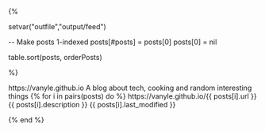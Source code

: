 {%

setvar("outfile","output/feed")

-- Make posts 1-indexed
posts[#posts] = posts[0]
posts[0] = nil

table.sort(posts, orderPosts)

%}

<?xml version="1.0" encoding="UTF-8" ?>
<rss version="2.0">

<channel>

<title>Antoine's blog</title>
  <link>https://vanyle.github.io</link>
  <description>A blog about tech, cooking and random interesting things</description>
{% for i in pairs(posts) do %}
  <item>
    <title>{{ posts[i].title }}</title>
    <link>https://vanyle.github.io/{{ posts[i].url }}</link>
    <description>{{ posts[i].description }}</description>
    <pubDate>{{ posts[i].last_modified }}</pubDate>
  </item>

{% end %}

</channel>
</rss>